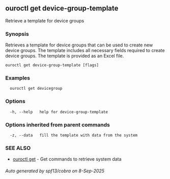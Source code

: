 ## ouroctl get device-group-template

Retrieve a template for device groups

### Synopsis

Retrieves a template for device groups that can be used to create new device groups.
The template includes all necessary fields required to create device groups.
The template is provided as an Excel file.

```
ouroctl get device-group-template [flags]
```

### Examples

```
  ouroctl get devicegroup
```

### Options

```
  -h, --help   help for device-group-template
```

### Options inherited from parent commands

```
  -z, --data   fill the template with data from the system
```

### SEE ALSO

* [ouroctl get](ouroctl_get.md)	 - Get commands to retrieve system data

###### Auto generated by spf13/cobra on 8-Sep-2025
